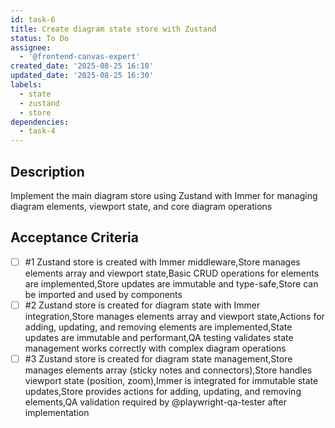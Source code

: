```yaml
---
id: task-6
title: Create diagram state store with Zustand
status: To Do
assignee:
  - '@frontend-canvas-expert'
created_date: '2025-08-25 16:10'
updated_date: '2025-08-25 16:30'
labels:
  - state
  - zustand
  - store
dependencies:
  - task-4
---
```


## Description

Implement the main diagram store using Zustand with Immer for managing diagram elements, viewport state, and core diagram operations

## Acceptance Criteria
<!-- AC:BEGIN -->
- [ ] #1 Zustand store is created with Immer middleware,Store manages elements array and viewport state,Basic CRUD operations for elements are implemented,Store updates are immutable and type-safe,Store can be imported and used by components
- [ ] #2 Zustand store is created for diagram state with Immer integration,Store manages elements array and viewport state,Actions for adding, updating, and removing elements are implemented,State updates are immutable and performant,QA testing validates state management works correctly with complex diagram operations
- [ ] #3 Zustand store is created for diagram state management,Store manages elements array (sticky notes and connectors),Store handles viewport state (position, zoom),Immer is integrated for immutable state updates,Store provides actions for adding, updating, and removing elements,QA validation required by @playwright-qa-tester after implementation
<!-- AC:END -->
